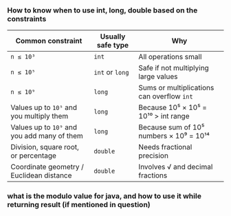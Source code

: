 ### How to know when to use int, long, double based on the constraints

| Common constraint                           | Usually safe type | Why                                        |
| ------------------------------------------- | ----------------- | ------------------------------------------ |
| `n ≤ 10³`                                   | `int`             | All operations small                       |
| `n ≤ 10⁵`                                   | `int` or `long`   | Safe if not multiplying large values       |
| `n ≤ 10⁹`                                   | `long`            | Sums or multiplications can overflow `int` |
| Values up to `10⁵` and you multiply them    | `long`            | Because 10⁵ × 10⁵ = 10¹⁰ > int range       |
| Values up to `10⁹` and you add many of them | `long`            | Because sum of 10⁵ numbers × 10⁹ = 10¹⁴    |
| Division, square root, or percentage        | `double`          | Needs fractional precision                 |
| Coordinate geometry / Euclidean distance    | `double`          | Involves √ and decimal fractions           |


### what is the modulo value for java, and how to use it while returning result (if mentioned in question)
